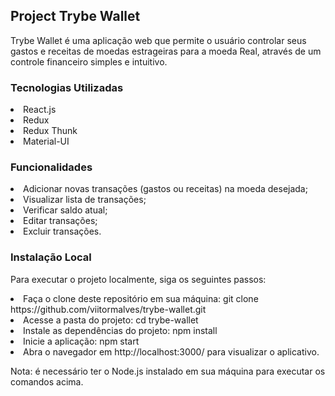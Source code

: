 <h2 align="left">Project Trybe Wallet</h2>

Trybe Wallet é uma aplicação web que permite o usuário controlar seus gastos e receitas de moedas estrageiras para a moeda Real, através de um controle financeiro simples e intuitivo.

<h3 align="left">Tecnologias Utilizadas</h3>

<li>React.js</li>
<li>Redux</li>
<li>Redux Thunk</li>
<li>Material-UI</li>

<h3 align="left">Funcionalidades</h3>

<li>Adicionar novas transações (gastos ou receitas) na moeda desejada;</li>
<li>Visualizar lista de transações;</li>
<li>Verificar saldo atual;</li>
<li>Editar transações;</li>
<li>Excluir transações.</li>

<h3 align="left">Instalação Local</h3>

Para executar o projeto localmente, siga os seguintes passos:

<li>Faça o clone deste repositório em sua máquina: git clone https://github.com/viitormalves/trybe-wallet.git</li>

<li>Acesse a pasta do projeto: cd trybe-wallet</li>

<li>Instale as dependências do projeto: npm install</li>

<li>Inicie a aplicação: npm start</li>

<li>Abra o navegador em http://localhost:3000/ para visualizar o aplicativo.</li>

Nota: é necessário ter o Node.js instalado em sua máquina para executar os comandos acima.
